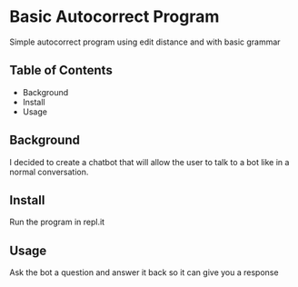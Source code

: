 # Basic Autocorrect Program
Simple autocorrect program using edit distance and with basic grammar

## Table of Contents
- Background
- Install
- Usage

## Background
I decided to create a chatbot that will allow the user to talk to a bot like in a normal conversation.

## Install
Run the program in repl.it

## Usage
Ask the bot a question and answer it back so it can give you a response